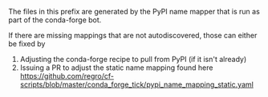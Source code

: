 The files in this prefix are generated by the PyPI name mapper that is run as part of the conda-forge bot.

If there are missing mappings that are not autodiscovered, those can either be fixed by 

1. Adjusting the conda-forge recipe to pull from PyPI (if it isn't already)
2. Issuing a PR to adjust the static name mapping found here https://github.com/regro/cf-scripts/blob/master/conda_forge_tick/pypi_name_mapping_static.yaml
